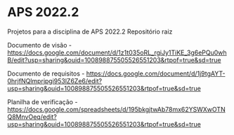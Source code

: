 # APS 2022.2
Projetos para a disciplina de APS 2022.2
Repositório raiz


Documento de visão - https://docs.google.com/document/d/1z1t035oRL_rgiJy1TiKE_3g6ePQu0whB/edit?usp=sharing&ouid=100898875505526551203&rtpof=true&sd=true

Documento de requisitos - https://docs.google.com/document/d/1j9tgAYT-0hrjfNQlmprjpgi953lZ6Ze6/edit?usp=sharing&ouid=100898875505526551203&rtpof=true&sd=true

Planilha de verificação - https://docs.google.com/spreadsheets/d/195bkgjtwAb78mx62YSWXwOTNQ8MnvOeq/edit?usp=sharing&ouid=100898875505526551203&rtpof=true&sd=true
